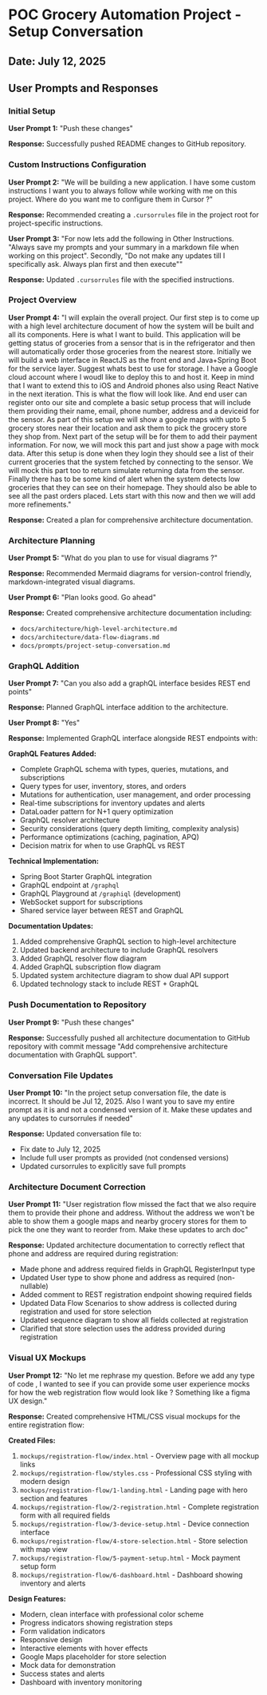 # POC Grocery Automation Project - Setup Conversation

## Date: July 12, 2025

## User Prompts and Responses

### Initial Setup

**User Prompt 1:**
"Push these changes"

**Response:** Successfully pushed README changes to GitHub repository.

### Custom Instructions Configuration

**User Prompt 2:**
"We will be building a new application. I have some custom instructions I want you to always follow while working with me on this project. Where do you want me to configure them in Cursor ?"

**Response:** Recommended creating a `.cursorrules` file in the project root for project-specific instructions.

**User Prompt 3:**
"For now lets add the following in Other Instructions. "Always save my prompts and your summary in a markdown file when working on this project". Secondly, "Do not make any updates till I specifically ask. Always plan first and then execute""

**Response:** Updated `.cursorrules` file with the specified instructions.

### Project Overview

**User Prompt 4:**
"I will explain the overall project. Our first step is to come up with a high level architecture document of how the system will be built and all its components. Here is what I want to build.
This application will be getting status of groceries from a sensor that is in the refrigerator and then will automatically order those groceries from the nearest store. Initially we will build a web interface in ReactJS as the front end and Java+Spring Boot for the service layer. Suggest whats best to use for storage. I have a Google cloud account where I woudl like to deploy this to and host it. Keep in mind that I want to extend this to iOS and Android phones also using React Native in the next iteration. This is what the flow will look like. And end user can register onto our site and complete a basic setup process that will include them providing their name, email, phone number, address and a deviceid for the sensor. As part of this setup we will show a google maps with upto 5 grocery stores near their location and ask them to pick the grocery store they shop from. Next part of the setup will be for them to add their payment information. For now, we will mock this part and just show a page with mock data. After this setup is done when they login they should see a list of their current groceries that the system fetched by connecting to the sensor. We will mock this part too to return simulate returning data from the sensor. Finally there has to be some kind of alert when the system detects low groceries that they can see on their homepage. They should also be able to see all the past orders placed. Lets start with this now and then we will add more refinements."

**Response:** Created a plan for comprehensive architecture documentation.

### Architecture Planning

**User Prompt 5:**
"What do you plan to use for visual diagrams ?"

**Response:** Recommended Mermaid diagrams for version-control friendly, markdown-integrated visual diagrams.

**User Prompt 6:**
"Plan looks good. Go ahead"

**Response:** Created comprehensive architecture documentation including:
- `docs/architecture/high-level-architecture.md`
- `docs/architecture/data-flow-diagrams.md`
- `docs/prompts/project-setup-conversation.md`

### GraphQL Addition

**User Prompt 7:**
"Can you also add a graphQL interface besides REST end points"

**Response:** Planned GraphQL interface addition to the architecture.

**User Prompt 8:**
"Yes"

**Response:** Implemented GraphQL interface alongside REST endpoints with:

**GraphQL Features Added:**
- Complete GraphQL schema with types, queries, mutations, and subscriptions
- Query types for user, inventory, stores, and orders
- Mutations for authentication, user management, and order processing
- Real-time subscriptions for inventory updates and alerts
- DataLoader pattern for N+1 query optimization
- GraphQL resolver architecture
- Security considerations (query depth limiting, complexity analysis)
- Performance optimizations (caching, pagination, APQ)
- Decision matrix for when to use GraphQL vs REST

**Technical Implementation:**
- Spring Boot Starter GraphQL integration
- GraphQL endpoint at `/graphql`
- GraphQL Playground at `/graphiql` (development)
- WebSocket support for subscriptions
- Shared service layer between REST and GraphQL

**Documentation Updates:**
1. Added comprehensive GraphQL section to high-level architecture
2. Updated backend architecture to include GraphQL resolvers
3. Added GraphQL resolver flow diagram
4. Added GraphQL subscription flow diagram
5. Updated system architecture diagram to show dual API support
6. Updated technology stack to include REST + GraphQL

### Push Documentation to Repository

**User Prompt 9:**
"Push these changes"

**Response:** Successfully pushed all architecture documentation to GitHub repository with commit message "Add comprehensive architecture documentation with GraphQL support".

### Conversation File Updates

**User Prompt 10:**
"In the project setup conversation file, the date is incorrect. It should be Jul 12, 2025. Also I want you to save my entire prompt as it is and not a condensed version of it. Make these updates and any updates to cursorrules if needed"

**Response:** Updated conversation file to:
- Fix date to July 12, 2025
- Include full user prompts as provided (not condensed versions)
- Updated cursorrules to explicitly save full prompts

### Architecture Document Correction

**User Prompt 11:**
"User registration flow missed the fact that we also require them to provide their phone and address. Without the address we won't be able to show them a google maps and nearby grocery stores for them to pick the one they want to reorder from. Make these updates to arch doc"

**Response:** Updated architecture documentation to correctly reflect that phone and address are required during registration:
- Made phone and address required fields in GraphQL RegisterInput type
- Updated User type to show phone and address as required (non-nullable)
- Added comment to REST registration endpoint showing required fields
- Updated Data Flow Scenarios to show address is collected during registration and used for store selection
- Updated sequence diagram to show all fields collected at registration
- Clarified that store selection uses the address provided during registration

### Visual UX Mockups

**User Prompt 12:**
"No let me rephrase my question. Before we add any type of code , I wanted to see if you can provide some user experience mocks for how the web registration flow would look like ? Something like a figma UX design."

**Response:** Created comprehensive HTML/CSS visual mockups for the entire registration flow:

**Created Files:**
1. `mockups/registration-flow/index.html` - Overview page with all mockup links
2. `mockups/registration-flow/styles.css` - Professional CSS styling with modern design
3. `mockups/registration-flow/1-landing.html` - Landing page with hero section and features
4. `mockups/registration-flow/2-registration.html` - Complete registration form with all required fields
5. `mockups/registration-flow/3-device-setup.html` - Device connection interface
6. `mockups/registration-flow/4-store-selection.html` - Store selection with map view
7. `mockups/registration-flow/5-payment-setup.html` - Mock payment setup form
8. `mockups/registration-flow/6-dashboard.html` - Dashboard showing inventory and alerts

**Design Features:**
- Modern, clean interface with professional color scheme
- Progress indicators showing registration steps
- Form validation indicators
- Responsive design
- Interactive elements with hover effects
- Google Maps placeholder for store selection
- Mock data for demonstration
- Success states and alerts
- Dashboard with inventory monitoring 